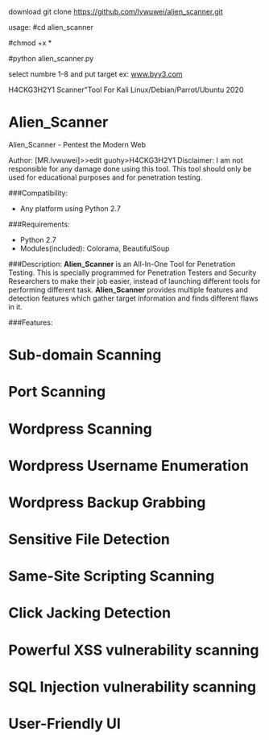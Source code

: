 download  git clone https://github.com/lvwuwei/alien_scanner.git

usage: #cd alien_scanner

#chmod +x *

#python alien_scanner.py

select numbre 1-8   and put target ex: www.byy3.com

H4CKG3H2Y1 Scanner"Tool For Kali Linux/Debian/Parrot/Ubuntu 2020

# Alien_Scanner
Alien_Scanner - Pentest the Modern Web

Author: [MR.lvwuwei]>>edit guohy>H4CKG3H2Y1
Disclaimer: I am not responsible for any damage done using this tool. This tool should only be used for educational purposes and for penetration testing.

###Compatibility:
* Any platform using Python 2.7

###Requirements:
* Python 2.7
* Modules(included): Colorama, BeautifulSoup

###Description:
**Alien_Scanner** is an All-In-One Tool for Penetration Testing. This is specially programmed for Penetration Testers and Security Researchers to make their job easier, instead of launching different tools for performing different task. **Alien_Scanner** provides multiple features and detection features which gather target information and finds different flaws in it. 

###Features:
# Sub-domain Scanning
# Port Scanning
# Wordpress Scanning
# Wordpress Username Enumeration
# Wordpress Backup Grabbing
# Sensitive File Detection
# Same-Site Scripting Scanning
# Click Jacking Detection
# Powerful XSS vulnerability scanning
# SQL Injection vulnerability scanning
# User-Friendly UI


